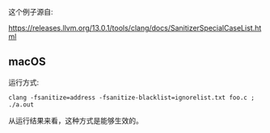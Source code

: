 
这个例子源自:

https://releases.llvm.org/13.0.1/tools/clang/docs/SanitizerSpecialCaseList.html

## macOS

运行方式:

```
clang -fsanitize=address -fsanitize-blacklist=ignorelist.txt foo.c ; ./a.out
```

从运行结果来看，这种方式是能够生效的。
